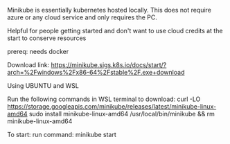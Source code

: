 Minikube is essentially kubernetes hosted locally. This does not require azure or any cloud service and only 
requires the PC.

Helpful for people getting started and don't want to use cloud credits at the start to conserve resources

prereq: needs docker

Download link: https://minikube.sigs.k8s.io/docs/start/?arch=%2Fwindows%2Fx86-64%2Fstable%2F.exe+download 


Using UBUNTU and WSL

Run the following commands in WSL terminal to download:
curl -LO https://storage.googleapis.com/minikube/releases/latest/minikube-linux-amd64
sudo install minikube-linux-amd64 /usr/local/bin/minikube && rm minikube-linux-amd64

To start:
run command: minikube start








